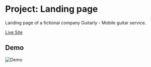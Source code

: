 # Project: Landing page

Landing page of a fictional company Guitarly - Mobile guitar service.

[Live Site](https://philbjern.github.io/odin-project/foundations/05-flex/00-PROJECT-landing-page/index.html)

## Demo

![Demo](images/demo.gif)